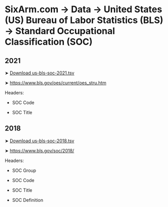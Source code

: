 # SixArm.com → Data → United States (US) Bureau of Labor Statistics (BLS) → Standard Occupational Classification (SOC)


## 2021

➤ [Download us-bls-soc-2021.tsv](us-bls-soc-2021.tsv)

➤ <https://www.bls.gov/oes/current/oes_stru.htm>

Headers:

* SOC Code

* SOC Title


## 2018

➤ [Download us-bls-soc-2018.tsv](us-bls-soc-2018.tsv)

➤ <https://www.bls.gov/soc/2018/>

Headers:

  * SOC Group
  
  * SOC Code
  
  * SOC Title
  
  * SOC Definition
